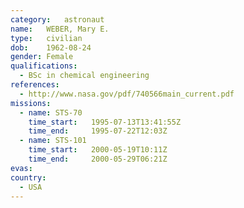 ```yaml
---
category:	astronaut
name:	WEBER, Mary E.
type:	civilian
dob:	1962-08-24
gender:	Female
qualifications:
  - BSc in chemical engineering
references:
  - http://www.nasa.gov/pdf/740566main_current.pdf
missions:
  - name: STS-70
    time_start:   1995-07-13T13:41:55Z
    time_end:     1995-07-22T12:03Z
  - name: STS-101
    time_start:   2000-05-19T10:11Z
    time_end:     2000-05-29T06:21Z
evas:
country:
  - USA
---
```


